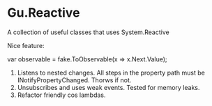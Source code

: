 Gu.Reactive
===========

A collection of useful classes that uses System.Reactive

Nice feature:

var observable = fake.ToObservable(x => x.Next.Value);

1) Listens to nested changes. All steps in the property path must be INotifyPropertyChanged. Thorws if not.
2) Unsubscribes and uses weak events. Tested for memory leaks.
3) Refactor friendly cos lambdas.
